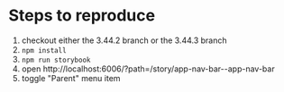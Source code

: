 # Steps to reproduce

1. checkout either the 3.44.2 branch or the 3.44.3 branch
2. `npm install`
3. `npm run storybook`
4. open http://localhost:6006/?path=/story/app-nav-bar--app-nav-bar
5. toggle "Parent" menu item

